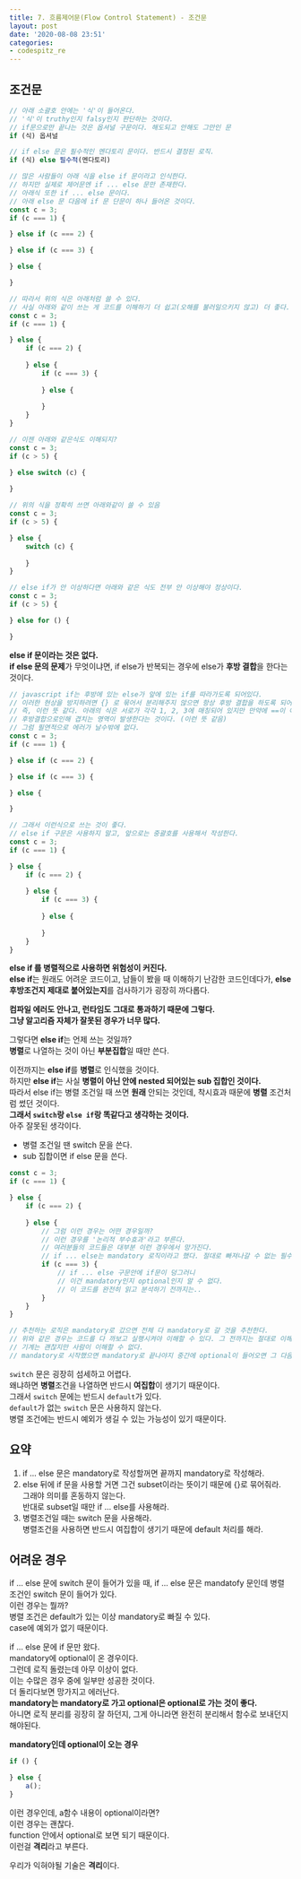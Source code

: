 ```yaml
---
title: 7. 흐름제어문(Flow Control Statement) - 조건문
layout: post
date: '2020-08-08 23:51'
categories:
- codespitz_re
---
```


## 조건문

```javascript
// 아래 소괄호 안에는 '식'이 들어온다.
// '식'이 truthy인지 falsy인지 판단하는 것이다.
// if문으로만 끝나는 것은 옵셔널 구문이다. 해도되고 안해도 그만인 문
if (식) 옵셔널

// if else 문은 필수적인 멘다토리 문이다. 반드시 결정된 로직.
if (식) else 필수적(멘다토리)

// 많은 사람들이 아래 식을 else if 문이라고 인식한다.
// 하지만 실제로 제어문엔 if ... else 문만 존재한다.  
// 아래식 또한 if ... else 문이다.
// 아래 else 문 다음에 if 문 단문이 하나 들어온 것이다. 
const c = 3;
if (c === 1) {

} else if (c === 2) {

} else if (c === 3) {

} else {

}
```

```javascript
// 따라서 위의 식은 아래처럼 쓸 수 있다.
// 사실 아래와 같이 쓰는 게 코드를 이해하기 더 쉽고(오해를 불러일으키지 않고) 더 좋다. 명시적으로 알 수 있으므로.
const c = 3;
if (c === 1) {

} else {
    if (c === 2) {
    
    } else {
        if (c === 3) {
            
        } else {
        
        }
    }
}
```

```javascript
// 이젠 아래와 같은식도 이해되지?
const c = 3;
if (c > 5) {

} else switch (c) {
  
}
```

```javascript
// 위의 식을 정확히 쓰면 아래와같이 쓸 수 있음
const c = 3;
if (c > 5) {

} else {
    switch (c) {
      
    }
}
```

```javascript
// else if가 안 이상하다면 아래와 같은 식도 전부 안 이상해야 정상이다.
const c = 3;
if (c > 5) {

} else for () {

}
```

**else if 문이라는 것은 없다.**  
**if else 문의 문제**가 무엇이냐면, if else가 반복되는 경우에 else가 **후방 결합**을 한다는 것이다.  

```javascript
// javascript if는 후방에 있는 else가 앞에 있는 if를 따라가도록 되어있다.
// 이러한 현상을 방지하려면 {} 로 묶어서 분리해주지 않으면 항상 후방 결합을 하도록 되어있다.
// 즉, 이런 뜻 같다. 아래의 식은 서로가 각각 1, 2, 3에 매칭되어 있지만 만약에 ==이 아니라 범위라면,
// 후방결합으로인해 겹치는 영역이 발생한다는 것이다. (이런 뜻 같음)
// 그럼 필연적으로 에러가 날수밖에 없다.
const c = 3;
if (c === 1) {

} else if (c === 2) {

} else if (c === 3) {

} else {

}
```

```javascript
// 그래서 이런식으로 쓰는 것이 좋다.
// else if 구문은 사용하지 말고, 앞으로는 중괄호를 사용해서 작성한다.
const c = 3;
if (c === 1) {

} else {
    if (c === 2) {
    
    } else {
        if (c === 3) {
            
        } else {
        
        }
    }
}
```

**else if 를 병렬적으로 사용하면 위험성이 커진다.**  
**else if**는 원래도 어려운 코드이고, 남들이 봤을 때 이해하기 난감한 코드인데다가, 
**else 후방조건지 제대로 붙어있는지**를 검사하기가 굉장히 까다롭다.  

**컴파일 에러도 안나고, 런타임도 그대로 통과하기 때문에 그렇다.**  
**그냥 알고리즘 자체가 잘못된 경우가 너무 많다.**  

그렇다면 **else if**는 언제 쓰는 것일까?  
**병렬**로 나열하는 것이 아닌 **부분집합**일 때만 쓴다.  

이전까지는 **else if**를 **병렬**로 인식했을 것이다.  
하지만 **else if**는 사실 **병렬이 아닌 안에 nested 되어있는 sub 집합인 것이다.**  
따라서 else if는 병렬 조건일 때 쓰면 **원래** 안되는 것인데, 착시효과 때문에 **병렬** 조건처럼 썼던 것이다.  
**그래서 `switch`랑 `else if`랑 똑같다고 생각하는 것이다.**  
아주 잘못된 생각이다.

* 병렬 조건일 땐 switch 문을 쓴다.
* sub 집합이면 if else 문을 쓴다.

```javascript
const c = 3;
if (c === 1) {

} else {
    if (c === 2) {
    
    } else {
        // 그럼 이런 경우는 어떤 경우일까?
        // 이런 경우를 '논리적 부수효과'라고 부른다.
        // 여러분들의 코드들은 대부분 이런 경우에서 망가진다.
        // if ... else는 mandatory 로직이라고 했다. 절대로 빠져나갈 수 없는 필수적인 로직
        if (c === 3) {
            // if ... else 구문안에 if문이 덩그러니
            // 이건 mandatory인지 optional인지 알 수 없다.
            // 이 코드를 완전히 읽고 분석하기 전까지는..
        } 
    }
}

// 추천하는 로직은 mandatory로 갔으면 전체 다 mandatory로 갈 것을 추천한다.
// 위와 같은 경우는 코드를 다 까보고 실행시켜야 이해할 수 있다. 그 전까지는 절대로 이해못한다.
// 기계는 괜찮지만 사람이 이해할 수 없다.
// mandatory로 시작했으면 mandatory로 끝나야지 중간에 optional이 들어오면 그 다음부턴 이 로직을 이해할 수 없게 된다.
```

`switch` 문은 굉장히 섬세하고 어렵다.  
왜냐하면 **병렬**조건을 나열하면 반드시 **여집합**이 생기기 때문이다.  
그래서 `switch` 문에는 반드시 `default`가 있다.  
`default`가 없는 `switch` 문은 사용하지 않는다.  
병렬 조건에는 반드시 예외가 생길 수 있는 가능성이 있기 때문이다.

## 요약

1. if ... else 문은 mandatory로 작성할꺼면 끝까지 mandatory로 작성해라.
2. else 뒤에 if 문을 사용할 거면 그건 subset이라는 뜻이기 때문에 {}로 묶어줘라.  
   그래야 의미를 혼동하지 않는다.  
   반대로 subset일 때만 if ... else를 사용해라.
3. 병렬조건일 때는 switch 문을 사용해라.  
   병렬조건을 사용하면 반드시 여집합이 생기기 때문에 default 처리를 해라.
   
## 어려운 경우

if ... else 문에 switch 문이 들어가 있을 때, if ... else 문은 mandatofy 문인데 
병렬 조건인 switch 문이 들어가 있다.  
이런 경우는 뭘까?  
병렬 조건은 default가 있는 이상 mandatory로 빠질 수 있다.  
case에 예외가 없기 때문이다.  

if ... else 문에 if 문만 왔다.  
mandatory에 optional이 온 경우이다.  
그런데 로직 돌렸는데 아무 이상이 없다.  
이는 수많은 경우 중에 일부만 성공한 것이다.  
더 돌리다보면 망가지고 에러난다.  
**mandatory는 mandatory로 가고 optional은 optional로 가는 것이 좋다.**  
아니면 로직 분리를 굉장히 잘 하던지, 그게 아니라면 완전히 분리해서 함수로 보내던지 해야된다.  

**mandatory인데 optional이 오는 경우**

```javascript
if () {

} else {    
    a();
}
```

이런 경우인데, a함수 내용이 optional이라면?  
이런 경우는 괜찮다.  
function 안에서 optional로 보면 되기 때문이다.  
이런걸 **격리**라고 부른다.

우리가 익혀야될 기술은 **격리**이다.